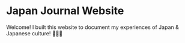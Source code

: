# Japan Journal Website
Welcome! I built this website to document my experiences of Japan &amp; Japanese culture! 🌸🍙🗾

